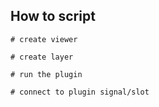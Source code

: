 ## How to script

```
# create viewer

# create layer

# run the plugin

# connect to plugin signal/slot
```
